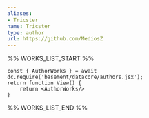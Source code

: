 ```yaml
---
aliases:
- Tricster
name: Tricster
type: author
url: https://github.com/MediosZ
---
```



%% WORKS_LIST_START %%

```datacorejsx
const { AuthorWorks } = await dc.require('basement/datacore/authors.jsx');
return function View() {
    return <AuthorWorks/>
}
```
%% WORKS_LIST_END %%